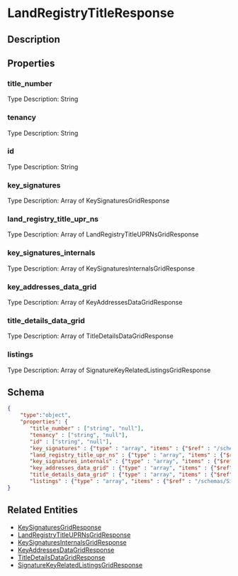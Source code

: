 # LandRegistryTitleResponse
## Description

## Properties
### title_number


Type Description: String
### tenancy


Type Description: String
### id


Type Description: String
### key_signatures


Type Description: Array of KeySignaturesGridResponse
### land_registry_title_upr_ns


Type Description: Array of LandRegistryTitleUPRNsGridResponse
### key_signatures_internals


Type Description: Array of KeySignaturesInternalsGridResponse
### key_addresses_data_grid


Type Description: Array of KeyAddressesDataGridResponse
### title_details_data_grid


Type Description: Array of TitleDetailsDataGridResponse
### listings


Type Description: Array of SignatureKeyRelatedListingsGridResponse

## Schema
```json
{
    "type":"object",
    "properties": {
       "title_number" : ["string", "null"],
       "tenancy" : ["string", "null"],
       "id" : ["string", "null"],
       "key_signatures" : {"type" : "array", "items" : {"$ref" : "/schemas/KeySignaturesGrid"},
       "land_registry_title_upr_ns" : {"type" : "array", "items" : {"$ref" : "/schemas/LandRegistryTitleUPRNsGrid"},
       "key_signatures_internals" : {"type" : "array", "items" : {"$ref" : "/schemas/KeySignaturesInternalsGrid"},
       "key_addresses_data_grid" : {"type" : "array", "items" : {"$ref" : "/schemas/KeyAddressesDataGrid"},
       "title_details_data_grid" : {"type" : "array", "items" : {"$ref" : "/schemas/TitleDetailsDataGrid"},
       "listings" : {"type" : "array", "items" : {"$ref" : "/schemas/SignatureKeyRelatedListingsGrid"}
}
```

## Related Entities
- [KeySignaturesGridResponse](KeySignaturesGridResponse.md)
- [LandRegistryTitleUPRNsGridResponse](LandRegistryTitleUPRNsGridResponse.md)
- [KeySignaturesInternalsGridResponse](KeySignaturesInternalsGridResponse.md)
- [KeyAddressesDataGridResponse](KeyAddressesDataGridResponse.md)
- [TitleDetailsDataGridResponse](TitleDetailsDataGridResponse.md)
- [SignatureKeyRelatedListingsGridResponse](SignatureKeyRelatedListingsGridResponse.md)

